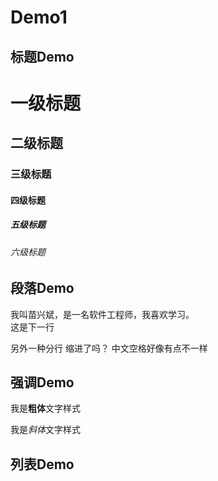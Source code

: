 # Demo1

## 标题Demo

# 一级标题

## 二级标题

### 三级标题

#### 四级标题

##### 五级标题

###### 六级标题

## 段落Demo
我叫苗兴斌，是一名软件工程师，我喜欢学习。  
这是下一行

另外一种分行
    缩进了吗？
    中文空格好像有点不一样

## 强调Demo
我是**粗体**文字样式

我是*斜体*文字样式

## 列表Demo
